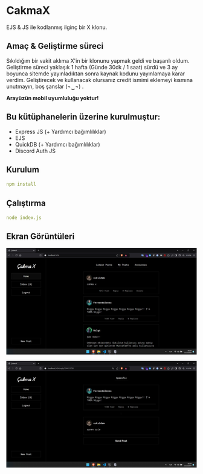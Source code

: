 # CakmaX
EJS & JS ile kodlanmış ilginç bir X klonu.

## Amaç & Geliştirme süreci
Sıkıldığım bir vakit aklıma X'in bir klonunu yapmak geldi ve başarılı oldum. Geliştirme süreci yaklaşık 1 hafta (Günde 30dk / 1 saat) sürdü ve 3 ay boyunca sitemde yayınladıktan sonra kaynak kodunu yayınlamaya karar verdim. Geliştirecek ve kullanacak olursanız credit ismimi eklemeyi kısmına unutmayın, boş şanslar (¬‿¬) .

__Arayüzün mobil uyumluluğu yoktur!__

## Bu kütüphanelerin üzerine kurulmuştur:
- Express JS (+ Yardımcı bağımlılıklar)
- EJS
- QuickDB (+ Yardımcı bağımlılıklar)
- Discord Auth JS

## Kurulum
```yml
npm install
```

## Çalıştırma
```yml
node index.js
```

## Ekran Görüntüleri
![1](https://raw.githubusercontent.com/kristywen557/CakmaX/refs/heads/main/ss/app-1.jpg)

![2](https://raw.githubusercontent.com/kristywen557/CakmaX/refs/heads/main/ss/app-2.jpg)
